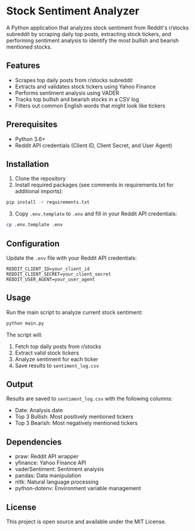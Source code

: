 # Stock Sentiment Analyzer

A Python application that analyzes stock sentiment from Reddit's r/stocks subreddit by scraping daily top posts, extracting stock tickers, and performing sentiment analysis to identify the most bullish and bearish mentioned stocks.

## Features

- Scrapes top daily posts from r/stocks subreddit
- Extracts and validates stock tickers using Yahoo Finance
- Performs sentiment analysis using VADER
- Tracks top bullish and bearish stocks in a CSV log
- Filters out common English words that might look like tickers

## Prerequisites

- Python 3.6+
- Reddit API credentials (Client ID, Client Secret, and User Agent)

## Installation

1. Clone the repository
2. Install required packages (see comments in requirements.txt for additional imports):
```bash
pip install -r requirements.txt
```
3. Copy `.env.template` to `.env` and fill in your Reddit API credentials:
```bash
cp .env.template .env
```

## Configuration

Update the `.env` file with your Reddit API credentials:
```
REDDIT_CLIENT_ID=your_client_id
REDDIT_CLIENT_SECRET=your_client_secret
REDDIT_USER_AGENT=your_user_agent
```

## Usage

Run the main script to analyze current stock sentiment:
```bash
python main.py
```

The script will:
1. Fetch top daily posts from r/stocks
2. Extract valid stock tickers
3. Analyze sentiment for each ticker
4. Save results to `sentiment_log.csv`

## Output

Results are saved to `sentiment_log.csv` with the following columns:
- Date: Analysis date
- Top 3 Bullish: Most positively mentioned tickers
- Top 3 Bearish: Most negatively mentioned tickers

## Dependencies

- praw: Reddit API wrapper
- yfinance: Yahoo Finance API
- vaderSentiment: Sentiment analysis
- pandas: Data manipulation
- nltk: Natural language processing
- python-dotenv: Environment variable management

## License

This project is open source and available under the MIT License.